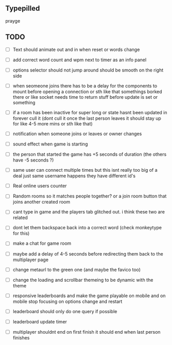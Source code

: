 ## Typepilled

prayge

## TODO
- [ ] Text should animate out and in when reset or words change

- [ ] add correct word count and wpm next to timer as an info panel

- [ ] options selector should not jump around should be smooth on the right side

- [ ] when seomeone joins there has to be a delay for the components to mount before opening a connection or sth like that somethings borked there or like socket needs time to return stuff before update is set or something

- [ ] if a room has been inactive for super long or state hasnt been updated in forever cull it (dont cull it once the last person leaves it should stay up for like 4-5 more mins or sth like that)

- [ ] notification when someone joins or leaves or owner changes

- [ ] sound effect when game is starting

- [ ] the person that started the game has +5 seconds of duration (the others have -5 seconds ?)

- [ ] same user can connect multiple times but this isnt really too big of a deal just same username happens they have different id's

- [ ] Real online users counter

- [ ] Random rooms so it matches people together? or a join room button that joins another created room

- [ ] cant type in game and the players tab glitched out. i think these two are related

- [ ] dont let them backspace back into a correct word (check monkeytype for this)

- [ ] make a chat for game room

- [ ] maybe add a delay of 4-5 seconds before redirecting them back to the multiplayer page 

- [ ] change metaurl to the green one (and maybe the favico too)

- [ ] change the loading and scrollbar themeing to be dynamic with the theme

- [ ] responsive leaderboards and make the game playable on mobile and on mobile stop focusing on options change and restart

- [ ] leaderboard should only do one query if possible

- [ ] leaderboard update timer

- [ ] multiplayer shouldnt end on first finish it should end when last person finishes

